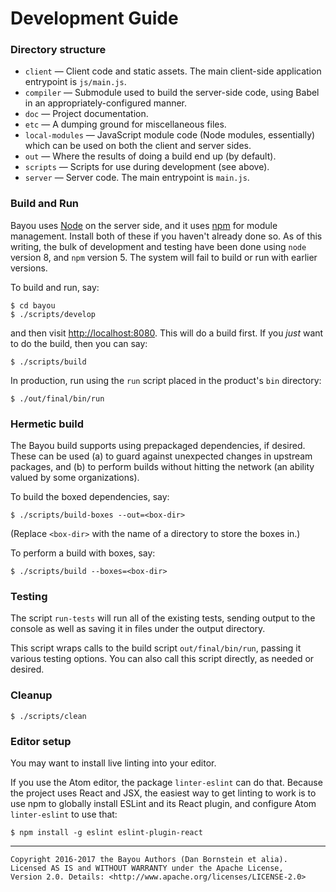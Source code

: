 Development Guide
=================

### Directory structure

* `client` &mdash; Client code and static assets. The main client-side
  application entrypoint is `js/main.js`.
* `compiler` &mdash; Submodule used to build the server-side code, using Babel
  in an appropriately-configured manner.
* `doc` &mdash; Project documentation.
* `etc` &mdash; A dumping ground for miscellaneous files.
* `local-modules` &mdash; JavaScript module code (Node modules, essentially)
  which can be used on both the client and server sides.
* `out` &mdash; Where the results of doing a build end up (by default).
* `scripts` &mdash; Scripts for use during development (see above).
* `server` &mdash; Server code. The main entrypoint is `main.js`.

### Build and Run

Bayou uses [Node](https://nodejs.org) on the server side, and it uses
[npm](https://npmjs,com) for module management. Install both of these if you
haven't already done so. As of this writing, the bulk of development and
testing have been done using `node` version 8, and `npm` version 5. The system
will fail to build or run with earlier versions.

To build and run, say:

```
$ cd bayou
$ ./scripts/develop
```

and then visit <http://localhost:8080>. This will do a build first. If you
_just_ want to do the build, then you can say:

```
$ ./scripts/build
```

In production, run using the `run` script placed in the product's `bin`
directory:

```
$ ./out/final/bin/run
```

### Hermetic build

The Bayou build supports using prepackaged dependencies, if desired. These
can be used (a) to guard against unexpected changes in upstream packages, and
(b) to perform builds without hitting the network (an ability valued by some
organizations).

To build the boxed dependencies, say:

```
$ ./scripts/build-boxes --out=<box-dir>
```

(Replace `<box-dir>` with the name of a directory to store the boxes in.)

To perform a build with boxes, say:

```
$ ./scripts/build --boxes=<box-dir>
```

### Testing

The script `run-tests` will run all of the existing tests, sending output to the
console as well as saving it in files under the output directory.

This script wraps calls to the build script `out/final/bin/run`, passing it
various testing options. You can also call this script directly, as needed or
desired.

### Cleanup

```
$ ./scripts/clean
```

### Editor setup

You may want to install live linting into your editor.

If you use the Atom editor, the package `linter-eslint` can do that. Because
the project uses React and JSX, the easiest way to get linting to work is to
use npm to globally install ESLint and its React plugin, and configure Atom
`linter-eslint` to use that:

```
$ npm install -g eslint eslint-plugin-react
```

- - - - - - - - - -

```
Copyright 2016-2017 the Bayou Authors (Dan Bornstein et alia).
Licensed AS IS and WITHOUT WARRANTY under the Apache License,
Version 2.0. Details: <http://www.apache.org/licenses/LICENSE-2.0>
```

